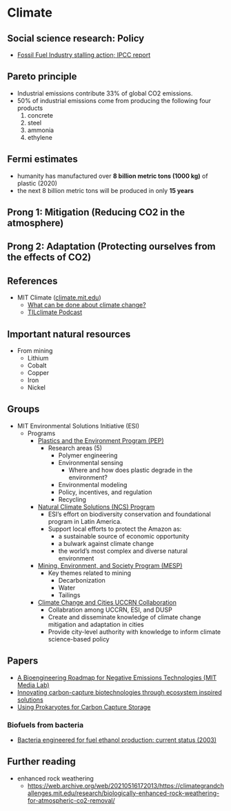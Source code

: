 # Climate

## Social science research: Policy 
- [Fossil Fuel Industry stalling action; IPCC report](https://www.theguardian.com/environment/2022/apr/05/ipcc-report-scientists-climate-crisis-fossil-fuels)

## Pareto principle
- Industrial emissions contribute 33% of global CO2 emissions.
- 50% of industrial emissions come from producing the following four products
    1. concrete
    2. steel
    3. ammonia
    4. ethylene

## Fermi estimates
- humanity has manufactured over **8 billion metric tons (1000 kg)** of plastic (2020)
- the next 8 billion metric tons will be produced in only **15 years**

## Prong 1: Mitigation (Reducing CO2 in the atmosphere)

## Prong 2: Adaptation (Protecting ourselves from the effects of CO2)

## References
- MIT Climate ([climate.mit.edu](https://climate.mit.edu))
    - [What can be done about climate change?](https://climate.mit.edu/what-can-be-done-about-climate-change)
    - [TILclimate Podcast](https://climate.mit.edu/tilclimate-podcast)

## Important natural resources
- From mining
    - Lithium
    - Cobalt
    - Copper
    - Iron
    - Nickel

## Groups
- MIT Environmental Solutions Initiative (ESI)
    - Programs
        - [Plastics and the Environment Program (PEP)](https://archive.ph/N5e3S)
            - Research areas (5)
                - Polymer engineering
                - Environmental sensing
                    - Where and how does plastic degrade in the environment?
                - Environmental modeling
                - Policy, incentives, and regulation
                - Recycling
        - [Natural Climate Solutions (NCS) Program](https://archive.ph/t3fbD)
            - ESI’s effort on biodiversity conservation and foundational program in Latin America.
            - Support local efforts to protect the Amazon as:
                - a sustainable source of economic opportunity
                - a bulwark against climate change
                - the world’s most complex and diverse natural environment
        - [Mining, Environment, and Society Program (MESP)](https://environmentalsolutions.mit.edu/mining-environment-society-program/)
            - Key themes related to mining
                - Decarbonization
                - Water
                - Tailings
        - [Climate Change and Cities UCCRN Collaboration](https://archive.ph/xHnW8)
            - Collabration among UCCRN, ESI, and DUSP
            - Create and disseminate knowledge of climate change mitigation and adaptation in cities
            - Provide city-level authority with knowledge to inform climate science-based policy

## Papers
- [A Bioengineering Roadmap for Negative Emissions Technologies (MIT Media Lab)](https://dam-prod.media.mit.edu/x/2021/02/14/Sclarsic-MS-21.pdf)
- [Innovating carbon-capture biotechnologies through ecosystem inspired solutions](https://www.cell.com/one-earth/pdf/S2590-3322(20)30652-7.pdf)
- [Using Prokaryotes for Carbon Capture Storage](https://www.cell.com/trends/biotechnology/pdf/S0167-7799(16)30093-2.pdf)

### Biofuels from bacteria
- [Bacteria engineered for fuel ethanol production: current status (2003)](https://link.springer.com/article/10.1007%2Fs00253-003-1444-y)

## Further reading
- enhanced rock weathering
    - https://web.archive.org/web/20210516172013/https://climategrandchallenges.mit.edu/research/biologically-enhanced-rock-weathering-for-atmospheric-co2-removal/
